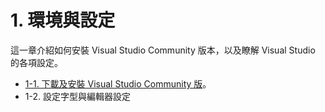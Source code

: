 # 1. 環境與設定

這一章介紹如何安裝 Visual Studio Community 版本，以及瞭解 Visual Studio 的各項設定。

  * [1-1. 下載及安裝 Visual Studio Community 版](01_download_and_setup_visual_studio_community.md)。
  * 1-2. 設定字型與編輯器設定